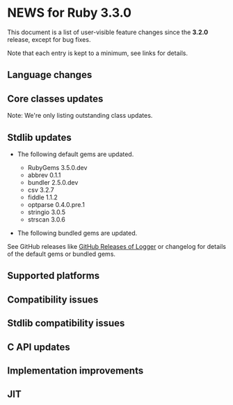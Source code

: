 # NEWS for Ruby 3.3.0

This document is a list of user-visible feature changes
since the **3.2.0** release, except for bug fixes.

Note that each entry is kept to a minimum, see links for details.

## Language changes

## Core classes updates

Note: We're only listing outstanding class updates.

## Stdlib updates

*   The following default gems are updated.

    * RubyGems 3.5.0.dev
    * abbrev 0.1.1
    * bundler 2.5.0.dev
    * csv 3.2.7
    * fiddle 1.1.2
    * optparse 0.4.0.pre.1
    * stringio 3.0.5
    * strscan 3.0.6
*   The following bundled gems are updated.

See GitHub releases like [GitHub Releases of Logger](https://github.com/ruby/logger/releases) or changelog for details of the default gems or bundled gems.

## Supported platforms

## Compatibility issues

## Stdlib compatibility issues

## C API updates

## Implementation improvements

## JIT
